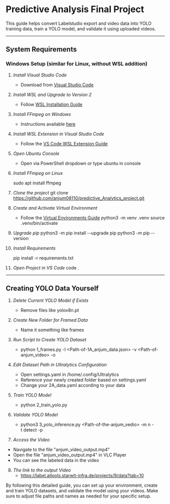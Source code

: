 
# Predictive Analysis Final Project

This guide helps convert Labelstudio export and video data into YOLO training data, train a YOLO model, and validate it using uploaded videos.

---

## System Requirements

### Windows Setup (similar for Linux, without WSL addition)

1. *Install Visual Studio Code*
   - Download from [Visual Studio Code](https://code.visualstudio.com/Download)

2. *Install WSL and Upgrade to Version 2*
   - Follow [WSL Installation Guide](https://learn.microsoft.com/de-de/windows/wsl/install)

3. *Install FFmpeg on Windows*
   - Instructions available [here](https://www.geeksforgeeks.org/how-to-install-ffmpeg-on-windows/)

4. *Install WSL Extension in Visual Studio Code*
   - Follow the [VS Code WSL Extension Guide](https://code.visualstudio.com/docs/remote/wsl)

5. *Open Ubuntu Console*
   - Open via PowerShell dropdown or type ubuntu in console

   
6. *Install FFmpeg on Linux*
   
   sudo apt install ffmpeg

7. *Clone the project* 
   git clone https://github.com/anjum08110/predictive_Analytics_project.git

8. *Create and Activate Virtual Environment*
   - Follow the [Virtual Environments Guide](https://packaging.python.org/en/latest/guides/installing-using-pip-and-virtual-environments/)
   python3 -m venv .venv
   source .venv/bin/activate
   

9. *Upgrade pip*
    python3 -m pip install --upgrade pip
    python3 -m pip --version
   

10. *Install Requirements*
    
    pip install -r requirements.txt
    

11. *Open Project in VS Code*
    code .
    

---

## Creating YOLO Data Yourself

1. *Delete Current YOLO Model if Exists*
   - Remove files like yolov8n.pt

2. *Create New Folder for Framed Data*
   - Name it something like frames

3. *Run Script to Create YOLO Dataset*
   - python 1_frames.py -l <Path-of-1A_anjum_data.json> -v <Path-of-anjum_video> -o <Path-of-the-framed-output-folder> 
   

4. *Edit Dataset Path in Ultralytics Configuration*
   - Open settings.yaml in /home/.config/Ultralytics
   - Reference your newly created folder based on settings.yaml
   - Change your 2A_data.yaml according to your data

5. *Train YOLO Model*
   - python 2_train_yolo.py
   

6. *Validate YOLO Model*
   - python3 3_yolo_inference.py <Path-of-the-anjum_vedio> -m n -t detect -p
   
7. *Access the Video*
  - Navigate to the file "anjum_video_output.mp4" 
  - Open the file "anjum_video_output.mp4" in VLC Player
  - You can see the labeled data in the video


8. *The link to the output Video*
   - https://label.aitools.starwit-infra.de/projects/9/data?tab=10



By following this detailed guide, you can set up your environment, create and train YOLO datasets, and validate the model using your videos. Make sure to adjust file paths and names as needed for your specific setup.
